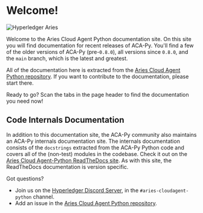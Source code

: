 # Welcome!

![Hyperledger Aries](https://www.hyperledger.org/wp-content/uploads/2019/06/Hyperledger_Aries_Logo_Color-300x85.png)

Welcome to the Aries Cloud Agent Python documentation site. On this site you
will find documentation for recent releases of ACA-Py. You'll find a few of the
older versions of ACA-Py (pre-`0.8.0`), all versions since `0.8.0`, and the
`main` branch, which is the latest and greatest.

All of the documentation here is extracted from the [Aries Cloud Agent Python repository].
If you want to contribute to the documentation, please start there.

Ready to go? Scan the tabs in the page header to find the documentation you need now!

## Code Internals Documentation

In addition to this documentation site, the ACA-Py community also maintains an
ACA-Py internals documentation site. The internals documentation consists of the
`docstrings` extracted from the ACA-Py Python code and covers all of the
(non-test) modules in the codebase. Check it out on the [Aries Cloud
Agent-Python ReadTheDocs site](https://aries-cloud-agent-python.readthedocs.io/en/0.9.0).
As with this site, the ReadTheDocs documentation is version specific.

Got questions?

- Join us on the [Hyperledger Discord Server](https://chat.hyperledger.org), in the `#aries-cloudagent-python` channel.
- Add an issue in the [Aries Cloud Agent Python repository].

[Aries Cloud Agent Python repository]: https://github.com/hyperledger/aries-cloudagent-python

